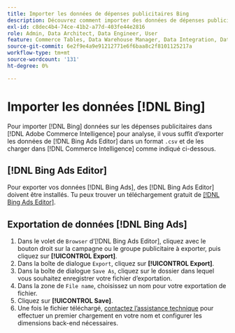 ```yaml
---
title: Importer les données de dépenses publicitaires Bing
description: Découvrez comment importer des données de dépenses publicitaires Bing dans pour  [!DNL Commerce Intelligence]  analyse.
exl-id: c8dec4b4-74ce-41b2-a77d-403fe44e2816
role: Admin, Data Architect, Data Engineer, User
feature: Commerce Tables, Data Warehouse Manager, Data Integration, Data Import/Export
source-git-commit: 6e2f9e4a9e91212771e6f6baa8c2f8101125217a
workflow-type: tm+mt
source-wordcount: '131'
ht-degree: 0%

---
```


# Importer les données [!DNL Bing]

Pour importer [!DNL Bing] données sur les dépenses publicitaires dans [!DNL Adobe Commerce Intelligence] pour analyse, il vous suffit d’exporter les données de [!DNL Bing Ads Editor] dans un format `.csv` et de les charger dans [!DNL Commerce Intelligence] comme indiqué ci-dessous.

## [!DNL Bing Ads Editor]

Pour exporter vos données [!DNL Bing Ads], des [!DNL Bing Ads Editor] doivent être installés. Tu peux trouver un téléchargement gratuit de [[!DNL Bing Ads Editor]](https://about.ads.microsoft.com/en-us/solutions/tools/editor).

## Exportation de données [!DNL Bing Ads]

1. Dans le volet de `Browser` d’[!DNL Bing Ads Editor], cliquez avec le bouton droit sur la campagne ou le groupe publicitaire à exporter, puis cliquez sur **[!UICONTROL Export]**.
1. Dans la boîte de dialogue `Export`, cliquez sur **[!UICONTROL Export]**.
1. Dans la boîte de dialogue `Save As`, cliquez sur le dossier dans lequel vous souhaitez enregistrer votre fichier d’exportation.
1. Dans la zone de `File name`, choisissez un nom pour votre exportation de fichier.
1. Cliquez sur **[!UICONTROL Save]**.
1. Une fois le fichier téléchargé, [contactez l’assistance technique](https://experienceleague.adobe.com/docs/commerce-knowledge-base/kb/troubleshooting/miscellaneous/mbi-service-policies.html?lang=fr) pour effectuer un premier chargement en votre nom et configurer les dimensions back-end nécessaires.
